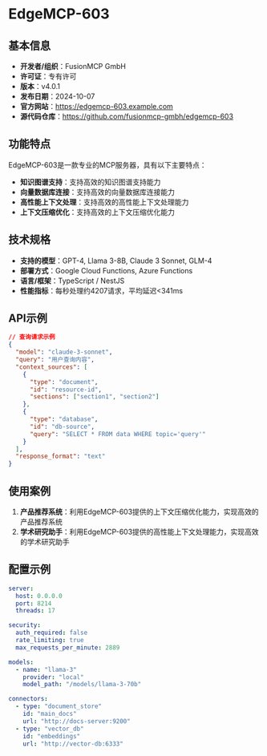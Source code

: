 # EdgeMCP-603

## 基本信息

- **开发者/组织**：FusionMCP GmbH
- **许可证**：专有许可
- **版本**：v4.0.1
- **发布日期**：2024-10-07
- **官方网站**：https://edgemcp-603.example.com
- **源代码仓库**：https://github.com/fusionmcp-gmbh/edgemcp-603

## 功能特点

EdgeMCP-603是一款专业的MCP服务器，具有以下主要特点：

- **知识图谱支持**：支持高效的知识图谱支持能力
- **向量数据库连接**：支持高效的向量数据库连接能力
- **高性能上下文处理**：支持高效的高性能上下文处理能力
- **上下文压缩优化**：支持高效的上下文压缩优化能力


## 技术规格

- **支持的模型**：GPT-4, Llama 3-8B, Claude 3 Sonnet, GLM-4
- **部署方式**：Google Cloud Functions, Azure Functions
- **语言/框架**：TypeScript / NestJS
- **性能指标**：每秒处理约4207请求，平均延迟<341ms

## API示例

```json
// 查询请求示例
{
  "model": "claude-3-sonnet",
  "query": "用户查询内容",
  "context_sources": [
    {
      "type": "document",
      "id": "resource-id",
      "sections": ["section1", "section2"]
    },
    {
      "type": "database",
      "id": "db-source",
      "query": "SELECT * FROM data WHERE topic='query'"
    }
  ],
  "response_format": "text"
}
```

## 使用案例

1. **产品推荐系统**：利用EdgeMCP-603提供的上下文压缩优化能力，实现高效的产品推荐系统
2. **学术研究助手**：利用EdgeMCP-603提供的高性能上下文处理能力，实现高效的学术研究助手


## 配置示例

```yaml
server:
  host: 0.0.0.0
  port: 8214
  threads: 17

security:
  auth_required: false
  rate_limiting: true
  max_requests_per_minute: 2889

models:
  - name: "llama-3"
    provider: "local"
    model_path: "/models/llama-3-70b"

connectors:
  - type: "document_store"
    id: "main_docs"
    url: "http://docs-server:9200"
  - type: "vector_db"
    id: "embeddings"
    url: "http://vector-db:6333"
```
